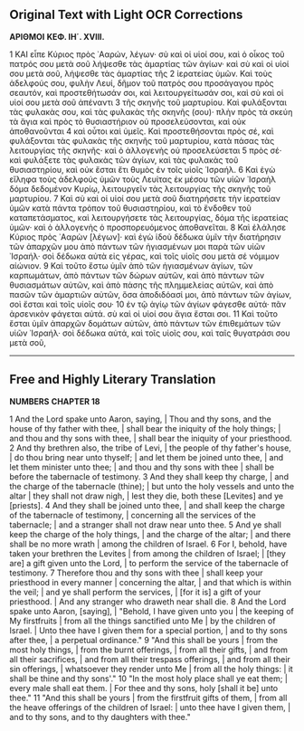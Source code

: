 ## Original Text with Light OCR Corrections

**ΑΡΙΘΜΟΙ**
**ΚΕΦ. ΙΗ΄. XVIII.**

1 ΚΑΙ εἶπε Κύριος πρὸς ᾿Ααρών, λέγων· σὺ καὶ οἱ υἱοί σου, καὶ ὁ οἶκος τοῦ πατρός σου μετὰ σοῦ λήψεσθε τὰς ἁμαρτίας τῶν ἁγίων· καὶ σὺ καὶ οἱ υἱοί σου μετὰ σοῦ, λήψεσθε τὰς ἁμαρτίας τῆς
2 ἱερατείας ὑμῶν. Καὶ τοὺς ἀδελφούς σου, φυλὴν Λευί, δῆμον τοῦ πατρός σου προσάγαγου πρὸς σεαυτόν, καὶ προστεθήτωσάν σοι, καὶ λειτουργείτωσάν σοι, καὶ σὺ καὶ οἱ υἱοί σου μετὰ σοῦ ἀπέναντι
3 τῆς σκηνῆς τοῦ μαρτυρίου. Καὶ φυλάξονται τὰς φυλακὰς σου, καὶ τὰς φυλακὰς τῆς σκηνῆς (σου)· πλὴν πρὸς τὰ σκεύη τὰ ἅγια καὶ πρὸς τὸ θυσιαστήριον οὐ προσελεύσονται, καὶ οὐκ ἀποθανοῦνται
4 καὶ οὗτοι καὶ ὑμεῖς. Καὶ προστεθήσονται πρὸς σέ, καὶ φυλάξονται τὰς φυλακὰς τῆς σκηνῆς τοῦ μαρτυρίου, κατὰ πάσας τὰς λειτουργίας τῆς σκηνῆς· καὶ ὁ ἀλλογενὴς οὐ προσελεύσεται
5 πρὸς σέ· καὶ φυλάξετε τὰς φυλακὰς τῶν ἁγίων, καὶ τὰς φυλακὰς τοῦ θυσιαστηρίου, καὶ οὐκ ἔσται ἔτι θυμὸς ἐν τοῖς υἱοῖς ᾿Ισραήλ.
6 Καὶ ἐγὼ εἴληφα τοὺς ἀδελφούς ὑμῶν τοὺς Λευίτας ἐκ μέσου τῶν υἱῶν ᾿Ισραὴλ δόμα δεδομένον Κυρίῳ, λειτουργεῖν τὰς λειτουργίας τῆς σκηνῆς τοῦ μαρτυρίου.
7 Καὶ σὺ καὶ οἱ υἱοί σου μετὰ σοῦ διατηρήσετε τὴν ἱερατείαν ὑμῶν κατὰ πάντα τρόπον τοῦ θυσιαστηρίου, καὶ τὸ ἔνδοθεν τοῦ καταπετάσματος, καὶ λειτουργήσετε τὰς λειτουργίας, δόμα τῆς ἱερατείας ὑμῶν· καὶ ὁ ἀλλογενὴς ὁ προσπορευόμενος ἀποθανεῖται.
8 Καὶ ἐλάλησε Κύριος πρὸς ᾿Ααρὼν [λέγων]· καὶ ἐγὼ ἰδοὺ δέδωκα ὑμῖν τὴν διατήρησιν τῶν ἀπαρχῶν μου ἀπὸ πάντων τῶν ἡγιασμένων μοι παρὰ τῶν υἱῶν ᾿Ισραήλ· σοὶ δέδωκα αὐτὰ εἰς γέρας, καὶ τοῖς υἱοῖς σου μετὰ σέ νόμιμον αἰώνιον.
9 Καὶ τοῦτο ἔστω ὑμῖν ἀπὸ τῶν ἡγιασμένων ἁγίων, τῶν καρπωμάτων, ἀπὸ πάντων τῶν δώρων αὐτῶν, καὶ ἀπὸ πάντων τῶν θυσιασμάτων αὐτῶν, καὶ ἀπὸ πάσης τῆς πλημμελείας αὐτῶν, καὶ ἀπὸ πασῶν τῶν ἁμαρτιῶν αὐτῶν, ὅσα ἀποδιδόασί μοι, ἀπὸ πάντων τῶν ἁγίων, σοὶ ἔσται καὶ τοῖς υἱοῖς σου·
10 ἐν τῷ ἁγίῳ τῶν ἁγίων φάγεσθε αὐτά· πᾶν ἀρσενικὸν φάγεται αὐτά. σὺ καὶ οἱ υἱοί σου ἅγια ἔσται σοι.
11 Καὶ τοῦτο ἔσται ὑμῖν ἀπαρχῶν δομάτων αὐτῶν, ἀπὸ πάντων τῶν ἐπιθεμάτων τῶν υἱῶν ᾿Ισραήλ· σοὶ δέδωκα αὐτά, καὶ τοῖς υἱοῖς σου, καὶ ταῖς θυγατράσι σου μετὰ σοῦ,

---

## Free and Highly Literary Translation

**NUMBERS**
**CHAPTER 18**

1 And the Lord spake unto Aaron, saying, | Thou and thy sons, and the house of thy father with thee, | shall bear the iniquity of the holy things; | and thou and thy sons with thee, | shall bear the iniquity of your priesthood.
2 And thy brethren also, the tribe of Levi, | the people of thy father's house, | do thou bring near unto thyself; | and let them be joined unto thee, | and let them minister unto thee; | and thou and thy sons with thee | shall be before the tabernacle of testimony.
3 And they shall keep thy charge, | and the charge of the tabernacle (thine); | but unto the holy vessels and unto the altar | they shall not draw nigh, | lest they die, both these [Levites] and ye [priests].
4 And they shall be joined unto thee, | and shall keep the charge of the tabernacle of testimony, | concerning all the services of the tabernacle; | and a stranger shall not draw near unto thee.
5 And ye shall keep the charge of the holy things, | and the charge of the altar; | and there shall be no more wrath | among the children of Israel.
6 For I, behold, have taken your brethren the Levites | from among the children of Israel; | [they are] a gift given unto the Lord, | to perform the service of the tabernacle of testimony.
7 Therefore thou and thy sons with thee | shall keep your priesthood in every manner | concerning the altar, | and that which is within the veil; | and ye shall perform the services, | [for it is] a gift of your priesthood. | And any stranger who draweth near shall die.
8 And the Lord spake unto Aaron, [saying], | "Behold, I have given unto you | the keeping of My firstfruits | from all the things sanctified unto Me | by the children of Israel. | Unto thee have I given them for a special portion, | and to thy sons after thee, | a perpetual ordinance."
9 "And this shall be yours | from the most holy things, | from the burnt offerings, | from all their gifts, | and from all their sacrifices, | and from all their trespass offerings, | and from all their sin offerings, | whatsoever they render unto Me | from all the holy things: | it shall be thine and thy sons'."
10 "In the most holy place shall ye eat them; | every male shall eat them. | For thee and thy sons, holy [shall it be] unto thee."
11 "And this shall be yours | from the firstfruit gifts of them, | from all the heave offerings of the children of Israel: | unto thee have I given them, | and to thy sons, and to thy daughters with thee."